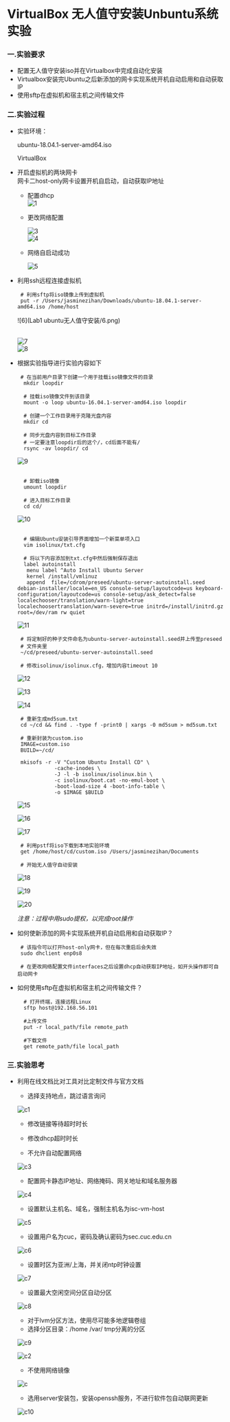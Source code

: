 # VirtualBox 无人值守安装Unbuntu系统实验

### 一.实验要求

- 配置无人值守安装iso并在Virtualbox中完成自动化安装
- Virtualbox安装完Ubuntu之后新添加的网卡实现系统开机自动启用和自动获取IP
- 使用sftp在虚拟机和宿主机之间传输文件

### 二.实验过程

- 实验环境：

  ubuntu-18.04.1-server-amd64.iso

  VirtualBox

- 开启虚拟机的两块网卡<br>网卡二host-only网卡设置开机自启动，自动获取IP地址

  - 配置dhcp<br>![1](1.png)

  - 更改网络配置<br>

    ![3](3.png)<br>![4](4.png)

  - 网络自启动成功

    ![5](5.png)

- 利用ssh远程连接虚拟机

  ```
   # 利用sftp将iso镜像上传到虚拟机
   put -r /Users/jasminezihan/Downloads/ubuntu-18.04.1-server-amd64.iso /home/host
  ```

  

  ![6](Lab1 ubuntu无人值守安装/6.png)

  <br>![7](7.png)<br>![8](8.png)

- 根据实验指导进行实验内容如下

  ```
   # 在当前用户目录下创建一个用于挂载iso镜像文件的目录
    mkdir loopdir
    
    # 挂载iso镜像文件到该目录
    mount -o loop ubuntu-16.04.1-server-amd64.iso loopdir
    
    # 创建一个工作目录用于克隆光盘内容
    mkdir cd
     
    # 同步光盘内容到目标工作目录
    # 一定要注意loopdir后的这个/，cd后面不能有/
    rsync -av loopdir/ cd
  ```

  ![9](9.png)

  ```
    
    # 卸载iso镜像
    umount loopdir
    
    # 进入目标工作目录
    cd cd/
  ```

  ![10](10.png)

  ```
    
    # 编辑Ubuntu安装引导界面增加一个新菜单项入口 
    vim isolinux/txt.cfg
    
    # 将以下内容添加到txt.cfg中然后强制保存退出
    label autoinstall
     menu label ^Auto Install Ubuntu Server
     kernel /install/vmlinuz
     append  file=/cdrom/preseed/ubuntu-server-autoinstall.seed debian-installer/locale=en_US console-setup/layoutcode=us keyboard-configuration/layoutcode=us console-setup/ask_detect=false localechooser/translation/warn-light=true localechoosertranslation/warn-severe=true initrd=/install/initrd.gz root=/dev/ram rw quiet
  ```

  ![11](11.png)

  ```
   # 将定制好的种子文件命名为ubuntu-server-autoinstall.seed并上传至preseed     
   # 文件夹里
   ~/cd/preseed/ubuntu-server-autoinstall.seed
  
   # 修改isolinux/isolinux.cfg，增加内容timeout 10
  ```

  ![12](12.png)<br>

  ![13](13.png)<br>

  ![14](14.png)

  ```
   # 重新生成md5sum.txt
   cd ~/cd && find . -type f -print0 | xargs -0 md5sum > md5sum.txt
  
   # 重新封装为custom.iso
   IMAGE=custom.iso
   BUILD=~/cd/
  
   mkisofs -r -V "Custom Ubuntu Install CD" \
              -cache-inodes \
              -J -l -b isolinux/isolinux.bin \
              -c isolinux/boot.cat -no-emul-boot \
              -boot-load-size 4 -boot-info-table \
              -o $IMAGE $BUILD
  ```

  ![15](15.png)

  ![16](16.png)

  ![17](17.png)

  ```
   # 利用pstf将iso下载到本地实验环境
   get /home/host/cd/custom.iso /Users/jasminezihan/Documents
   
   # 开始无人值守自动安装
  ```

  ![18](18.png)

  ![19](19.png)

  ![20](20.png)

  

  *注意：过程中用sudo提权，以完成root操作*

- 如何使新添加的网卡实现系统开机自动启用和自动获取IP？

  ```
   # 该指令可以打开host-only网卡，但在每次重启后会失效
   sudo dhclient enp0s8
   
   # 在更改网络配置文件interfaces之后设置dhcp自动获取IP地址，如开头操作即可自启动网卡
  ```

- 如何使用sftp在虚拟机和宿主机之间传输文件？

  ```
  	# 打开终端，连接远程Linux
  	sftp host@192.168.56.101
  	
  	#上传文件
  	put -r local_path/file remote_path
  	
  	#下载文件
  	get remote_path/file local_path
  ```


### 三.实验思考

- 利用在线文档比对工具对比定制文件与官方文档

  - 选择支持地点，跳过语言询问

  ![c1](c1.png)

  - 修改链接等待超时时长

  - 修改dhcp超时时长
  - 不允许自动配置网络

  ![c3](c3.png)

  - 配置网卡静态IP地址、网络掩码、网关地址和域名服务器

  ![c4](c4.png)

  - 设置默认主机名、域名，强制主机名为isc-vm-host

  ![c5](c5.png)

  - 设置用户名为cuc，密码及确认密码为sec.cuc.edu.cn

  ![c6](c6.png)

  - 设置时区为亚洲/上海，并关闭ntp时钟设置

  ![c7](c7.png)

  - 设置最大空闲空间分区自动分区

  ![c8](c8.png)

  - 对于lvm分区方法，使用尽可能多地逻辑卷组
  - 选择分区目录：/home /var/ tmp分离的分区

  ![c9](c9.png)

  ![c2](c2.png)

  - 不使用网络镜像

  ![c](c.png)

  - 选用server安装包，安装openssh服务，不进行软件包自动联网更新

  ![c10](c10.png)